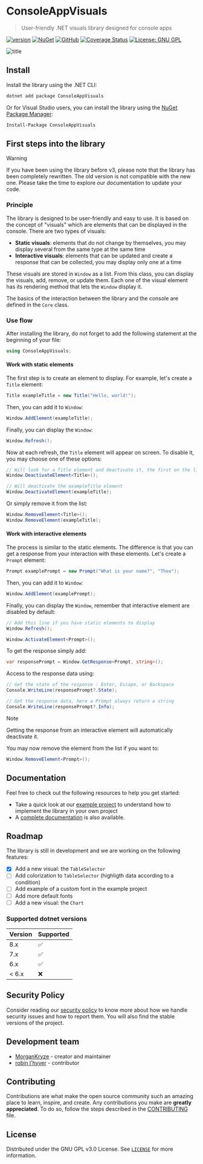 # ConsoleAppVisuals

> User-friendly .NET visuals library designed for console apps

[![version](https://img.shields.io/nuget/v/ConsoleAppVisuals.svg?label=version)](https://www.nuget.org/packages/ConsoleAppVisuals/) [![NuGet](https://img.shields.io/nuget/dt/ConsoleAppVisuals.svg)](https://www.nuget.org/packages/ConsoleAppVisuals/) [![GitHub](https://img.shields.io/github/stars/MorganKryze/consoleappvisuals.svg?style=flat&logo=github&colorB=yellow&label=stars)](https://github.com/MorganKryze/ConsoleAppVisuals) [![Coverage Status](https://coveralls.io/repos/github/MorganKryze/ConsoleAppVisuals/badge.svg)](https://coveralls.io/github/MorganKryze/ConsoleAppVisuals?branch=main) [![License: GNU GPL](https://img.shields.io/badge/License-GNU_GPL-orange.svg)](https://github.com/MorganKryze/ConsoleAppVisuals/blob/main/LICENSE)

![title](docs/images/presentation.gif)

## Install

Install the library using the .NET CLI:

```bash
dotnet add package ConsoleAppVisuals
```

Or for Visual Studio users, you can install the library using the [NuGet Package Manager](https://learn.microsoft.com/nuget/consume-packages/install-use-packages-visual-studio):

```bash
Install-Package ConsoleAppVisuals
```

## First steps into the library

> [!WARNING]
> If you have been using the library before v3, please note that the library has been completely rewritten. The old version is not compatible with the new one. Please take the time to explore our documentation to update your code.

### Principle

The library is designed to be user-friendly and easy to use. It is based on the concept of "visuals" which are elements that can be displayed in the console. There are two types of visuals:

- **Static visuals**: elements that do not change by themselves, you may display several from the same type at the same time
- **Interactive visuals**: elements that can be updated and create a response that can be collected, you may display only one at a time

These visuals are stored in `Window` as a list. From this class, you can display the visuals, add, remove, or update them. Each one of the visual element has its rendering method that lets the `Window` display it.

The basics of the interaction between the library and the console are defined in the `Core` class.

### Use flow

After installing the library, do not forget to add the following statement at the beginning of your file:

```csharp
using ConsoleAppVisuals;
```

#### Work with static elements

The first step is to create an element to display. For example, let's create a `Title` element:

```csharp
Title exampleTitle = new Title("Hello, world!");
```

Then, you can add it to `Window`:

```csharp
Window.AddElement(exampleTitle);
```

Finally, you can display the `Window`:

```csharp
Window.Refresh();
```

Now at each refresh, the `Title` element will appear on screen. To disable it, you may choose one of these options:

```csharp
// Will look for a Title element and deactivate it, the first on the list
Window.DeactivateElement<Title>();

// Will deactivate the exampleTitle element
Window.DeactivateElement(exampleTitle);
```

Or simply remove it from the list:

```csharp
Window.RemoveElement<Title>();
Window.RemoveElement(exampleTitle);
```

#### Work with interactive elements

The process is similar to the static elements. The difference is that you can get a response from your interaction with these elements. Let's create a `Prompt` element:

```csharp
Prompt examplePrompt = new Prompt("What is your name?", "Theo");
```

Then, you can add it to `Window`:

```csharp
Window.AddElement(examplePrompt);
```

Finally, you can display the `Window`, remember that interactive element are disabled by default:

```csharp
// Add this line if you have static elements to display
Window.Refresh();

Window.ActivateElement<Prompt>();
```

To get the response simply add:

```csharp
var responsePrompt = Window.GetResponse<Prompt, string>();
```

Access to the response data using:

```csharp
// Get the state of the response : Enter, Escape, or Backspace
Console.WriteLine(responsePrompt?.State);

// Get the response data, here a Prompt always return a string
Console.WriteLine(responsePrompt?.Info);
```

> [!NOTE]
> Getting the response from an interactive element will automatically deactivate it.

You may now remove the element from the list if you want to:

```csharp
Window.RemoveElement<Prompt>();
```

## Documentation

Feel free to check out the following resources to help you get started:

- Take a quick look at our [example project](https://github.com/MorganKryze/ConsoleAppVisuals/blob/main/example/Program.cs) to understand how to implement the library in your own project
- A [complete documentation](https://morgankryze.github.io/ConsoleAppVisuals/) is also available.

## Roadmap

The library is still in development and we are working on the following features:

- [x] Add a new visual: the `TableSelector`
- [ ] Add colorization to `TableSelector` (highligth data according to a condition)
- [ ] Add example of a custom font in the example project
- [ ] Add more default fonts
- [ ] Add a new visual: the `Chart`

### Supported dotnet versions

| Version | Supported          |
| ------- | ------------------ |
| 8.x     | :white_check_mark: |
| 7.x     | :white_check_mark: |
| 6.x     | :white_check_mark: |
| < 6.x   | :x:                |

## Security Policy

Consider reading our [security policy](SECURITY.md) to know more about how we handle security issues and how to report them. You will also find the stable versions of the project.

## Development team

- [MorganKryze](https://github.com/MorganKryze) - creator and maintainer
- [robin l'hyver](https://github.com/robinmoon2) - contributor

## Contributing

Contributions are what make the open source community such an amazing place to learn, inspire, and create. Any contributions you make are **greatly appreciated**. To do so, follow the steps described in the [CONTRIBUTING](CONTRIBUTING.md) file.

## License

Distributed under the GNU GPL v3.0 License. See [`LICENSE`](https://github.com/MorganKryze/ConsoleAppVisuals/blob/main/LICENSE) for more information.
